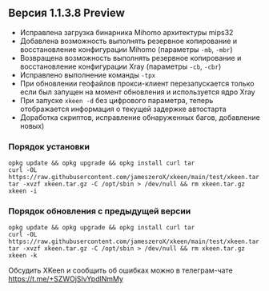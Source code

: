## Версия 1.1.3.8 Preview

- Исправлена загрузка бинарника Mihomo архитектуры mips32
- Добавлена возможность выполнять резервное копирование и восстановление конфигурации Mihomo (параметры `-mb`, `-mbr`)
- Возвращена возможность выполнять резервное копирование и восстановление конфигурации Xray (параметры `-cb`, `-cbr`)
- Исправлено выполнение команды `-tpx`
- При обновлении геофайлов прокси-клиент перезапускается только если был запущен на момент обновления и используется ядро Xray
- При запуске `xkeen -d` без цифрового параметра, теперь отображается информация о текущей задержке автостарта
- Доработка скриптов, исправление обнаруженных багов, добавление новых)

### Порядок установки
```
opkg update && opkg upgrade && opkg install curl tar
curl -OL https://raw.githubusercontent.com/jameszeroX/xkeen/main/test/xkeen.tar.gz
tar -xvzf xkeen.tar.gz -C /opt/sbin > /dev/null && rm xkeen.tar.gz
xkeen -i
```

### Порядок обновления с предыдущей версии
```
opkg update && opkg upgrade && opkg install curl tar
curl -OL https://raw.githubusercontent.com/jameszeroX/xkeen/main/test/xkeen.tar.gz
tar -xvzf xkeen.tar.gz -C /opt/sbin > /dev/null && rm xkeen.tar.gz
xkeen -k
```

Обсудить XKeen и сообщить об ошибках можно в телеграм-чате https://t.me/+SZWOjSlvYpdlNmMy

